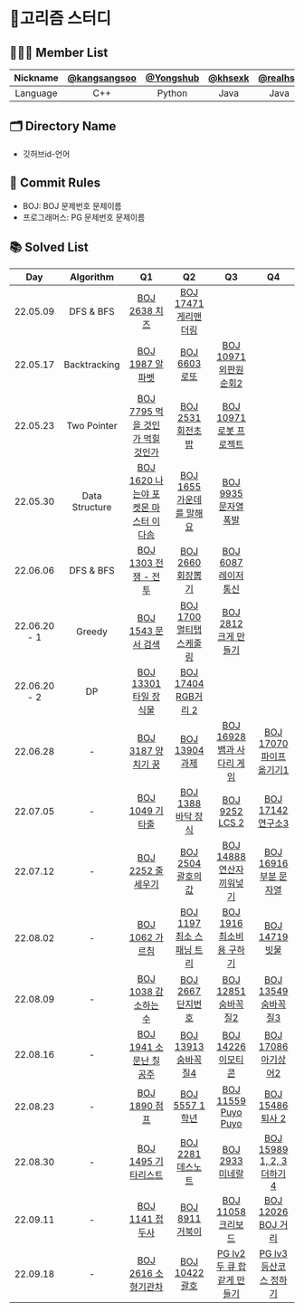 # 🥚고리즘 스터디

## 🧑🏻‍💻 Member List
|Nickname|[@kangsangsoo](https://github.com/kangsangsoo)|[@Yongshub](https://github.com/YongsHub)|[@khsexk](https://github.com/khsexk)|[@realhsb](https://github.com/realhsb)|[@himJJong](https://github.com/himJJong)|
|:-:|:-:|:-:|:-:|:-:|:-:|
|Language|C++|Python|Java|Java|Java|


## 🗂 Directory Name
- 깃허브id-언어

## 🤝 Commit Rules
- BOJ: BOJ 문제번호 문제이름
- 프로그래머스: PG 문제번호 문제이름

## 📚 Solved List
|Day|Algorithm|Q1|Q2|Q3|Q4|
|:---:|:---------:|:--:|:--:|:--:|:--:|
|22.05.09|DFS & BFS|[BOJ 2638 치즈](https://www.acmicpc.net/problem/2638)|[BOJ 17471 게리맨더링](https://www.acmicpc.net/problem/17471)|
|22.05.17|Backtracking|[BOJ 1987 알파벳](https://www.acmicpc.net/problem/1987)|[BOJ 6603 로또](https://www.acmicpc.net/problem/6603)|[BOJ 10971 외판원 순회2](https://www.acmicpc.net/problem/10971)|
|22.05.23|Two Pointer|[BOJ 7795 먹을 것인가 먹힐 것인가](https://www.acmicpc.net/problem/7795)|[BOJ 2531 회전초밥](https://www.acmicpc.net/problem/2531)|[BOJ 10971 로봇 프로젝트](https://www.acmicpc.net/problem/3649)|
|22.05.30|Data Structure|[BOJ 1620 나는야 포켓몬 마스터 이다솜](https://www.acmicpc.net/problem/1620)|[BOJ 1655 가운데를 말해요](https://www.acmicpc.net/problem/1655)|[BOJ 9935 문자열 폭발](https://www.acmicpc.net/problem/9935)|
|22.06.06|DFS & BFS|[BOJ 1303 전쟁 - 전투](https://www.acmicpc.net/problem/1303)|[BOJ 2660 회장뽑기](https://www.acmicpc.net/problem/2660)|[BOJ 6087 레이저 통신](https://www.acmicpc.net/problem/6087)|
|22.06.20 - 1|Greedy|[BOJ 1543 문서 검색](https://www.acmicpc.net/problem/1543)|[BOJ 1700 멀티탭 스케줄링](https://www.acmicpc.net/problem/1700)|[BOJ 2812 크게 만들기](https://www.acmicpc.net/problem/2812)|
|22.06.20 - 2|DP|[BOJ 13301 타일 장식물](https://www.acmicpc.net/problem/13301)|[BOJ 17404 RGB거리 2](https://www.acmicpc.net/problem/17404)|
|22.06.28|-|[BOJ 3187 양치기 꿍](https://www.acmicpc.net/problem/3187)|[BOJ 13904 과제](https://www.acmicpc.net/problem/13904)|[BOJ 16928 뱀과 사다리 게임](https://www.acmicpc.net/problem/16928)|[BOJ 17070 파이프 옮기기1](https://www.acmicpc.net/problem/17070)|
|22.07.05|-|[BOJ 1049 기타줄](https://www.acmicpc.net/problem/1049)|[BOJ 1388 바닥 장식](https://www.acmicpc.net/problem/1388)|[BOJ 9252 LCS 2](https://www.acmicpc.net/problem/9252)|[BOJ 17142 연구소3](https://www.acmicpc.net/problem/17142)|
|22.07.12|-|[BOJ 2252 줄 세우기](https://www.acmicpc.net/problem/2252)|[BOJ 2504 괄호의 값](https://www.acmicpc.net/problem/2504)|[BOJ 14888 연산자 끼워넣기](https://www.acmicpc.net/problem/14888)|[BOJ 16916 부분 문자열](https://www.acmicpc.net/problem/16916)|
|22.08.02|-|[BOJ 1062 가르침](https://www.acmicpc.net/problem/1062)|[BOJ 1197 최소 스패닝 트리](https://www.acmicpc.net/problem/1197)|[BOJ 1916 최소비용 구하기](https://www.acmicpc.net/problem/1916)|[BOJ 14719 빗물](https://www.acmicpc.net/problem/14719)|
|22.08.09|-|[BOJ 1038 감소하는 수](https://www.acmicpc.net/problem/1038)|[BOJ 2667 단지번호](https://www.acmicpc.net/problem/2667)|[BOJ 12851 숨바꼭질2](https://www.acmicpc.net/problem/12851)|[BOJ 13549 숨바꼭질3](https://www.acmicpc.net/problem/13549)|
|22.08.16|-|[BOJ 1941 소문난 칠공주](https://www.acmicpc.net/problem/1941)|[BOJ 13913 숨바꼭질4](https://www.acmicpc.net/problem/13913)|[BOJ 14226 이모티콘](https://www.acmicpc.net/problem/14226)|[BOJ 17086 아기상어2](https://www.acmicpc.net/problem/17086)|
|22.08.23|-|[BOJ 1890 점프](https://www.acmicpc.net/problem/1890)|[BOJ 5557 1학년](https://www.acmicpc.net/problem/5557)|[BOJ 11559 Puyo Puyo](https://www.acmicpc.net/problem/11559)|[BOJ 15486 퇴사 2](https://www.acmicpc.net/problem/15486)|
|22.08.30|-|[BOJ 1495 기타리스트](https://www.acmicpc.net/problem/1495)|[BOJ 2281 데스노트](https://www.acmicpc.net/problem/2281)|[BOJ 2933 미네랄](https://www.acmicpc.net/problem/2933)|[BOJ 15989 1, 2, 3 더하기 4](https://www.acmicpc.net/problem/15989)|
|22.09.11|-|[BOJ 1141 접두사](https://www.acmicpc.net/problem/1141)|[BOJ 8911 거북이](https://www.acmicpc.net/problem/8911)|[BOJ 11058 크리보드](https://www.acmicpc.net/problem/11058)|[BOJ 12026 BOJ 거리](https://www.acmicpc.net/problem/12026)|
|22.09.18|-|[BOJ 2616 소형기관차](https://www.acmicpc.net/problem/2616)|[BOJ 10422 괄호](https://www.acmicpc.net/problem/10422)|[PG lv2 두 큐 합 같게 만들기](https://school.programmers.co.kr/learn/courses/30/lessons/118667)|[PG lv3 등산코스 정하기](https://school.programmers.co.kr/learn/courses/30/lessons/118669)|
